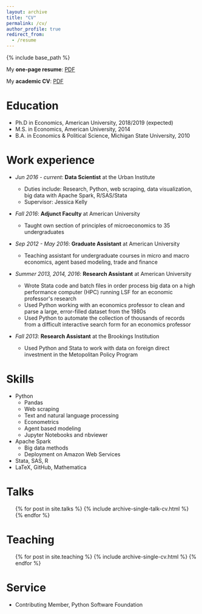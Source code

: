 ```yaml
---
layout: archive
title: "CV"
permalink: /cv/
author_profile: true
redirect_from:
  - /resume
---
```


{% include base_path %}

My **one-page resume**: [PDF](http://levyjeff.github.io/files/Levy_CV_brief.pdf) 

My **academic CV**: [PDF](http://levyjeff.github.io/files/Levy_CV_academic.pdf) 

Education
======
* Ph.D in Economics, American University, 2018/2019 (expected)
* M.S. in Economics, American University, 2014
* B.A. in Economics & Political Science, Michigan State University, 2010

Work experience
======
* *Jun 2016 - current*: **Data Scientist** at the Urban Institute
  * Duties include: Research, Python, web scraping, data visualization, big data with Apache Spark, R/SAS/Stata
  * Supervisor: Jessica Kelly

* *Fall 2016*: **Adjunct Faculty** at American University
  * Taught own section of principles of microeconomics to 35 undergraduates
  
* *Sep 2012 - May 2016*: **Graduate Assistant** at American University
  * Teaching assistant for undergraduate courses in micro and macro economics, agent based modeling, trade and finance
  
* *Summer 2013, 2014, 2016*: **Research Assistant** at American University
  * Wrote Stata code and batch files in order process big data on a high performance computer (HPC) running LSF for an economic professor's research
  * Used Python working with an economics professor to clean and parse a large, error-filled dataset from the 1980s
  * Used Python to automate the collection of thousands of records from a difficult interactive search form for an economics professor
  
* *Fall 2013*: **Research Assistant** at the Brookings Institution
  * Used Python and Stata to work with data on foreign direct investment in the Metopolitan Policy Program
  
Skills
======
* Python
  * Pandas
  * Web scraping
  * Text and natural language processing
  * Econometrics
  * Agent based modeling
  * Jupyter Notebooks and nbviewer
* Apache Spark
  * Big data methods
  * Deployment on Amazon Web Services
* Stata, SAS, R
* LaTeX, GitHub, Mathematica

Talks
======
  <ul>{% for post in site.talks %}
    {% include archive-single-talk-cv.html %}
  {% endfor %}</ul>
  
Teaching
======
  <ul>{% for post in site.teaching %}
    {% include archive-single-cv.html %}
  {% endfor %}</ul>
  
Service
======
* Contributing Member, Python Software Foundation

